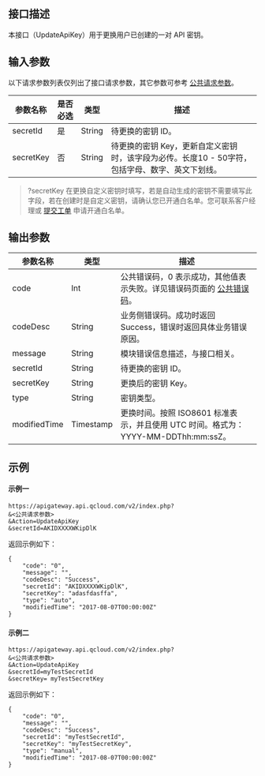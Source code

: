 ## 接口描述
本接口（UpdateApiKey）用于更换用户已创建的一对 API 密钥。

## 输入参数
以下请求参数列表仅列出了接口请求参数，其它参数可参考 [公共请求参数](https://intl.cloud.tencent.com/document/product/628/18814)。

| 参数名称     | 是否必选 | 类型     | 描述        |
| -------- | ---- | ------ | --------- |
| secretId | 是    | String | 待更换的密钥 ID。 |
| secretKey | 否   | String | 待更换的密钥 Key，更新自定义密钥时，该字段为必传。长度10 - 50字符，包括字母、数字、英文下划线。 | 

>?secretKey 在更换自定义密钥时填写，若是自动生成的密钥不需要填写此字段，若在创建时是自定义密钥，请确认您已开通白名单。您可联系客户经理或 [提交工单](https://console.cloud.tencent.com/workorder/category) 申请开通白名单。

## 输出参数
| 参数名称         | 类型        | 描述                                       |
| ------------ | --------- | ---------------------------------------- |
| code         | Int       | 公共错误码，0 表示成功，其他值表示失败。详见错误码页面的 [公共错误码](https://intl.cloud.tencent.com/document/product/628/18822#.E5.85.AC.E5.85.B1.E9.94.99.E8.AF.AF.E7.A0.81)。 |
| codeDesc     | String    | 业务侧错误码。成功时返回 Success，错误时返回具体业务错误原因。       |
| message      | String    | 模块错误信息描述，与接口相关。                          |
| secretId     | String    | 待更换的密钥 ID。                                |
| secretKey    | String    | 更换后的密钥 Key。                               |
| type         | String    | 密钥类型。                                     |
| modifiedTime | Timestamp | 更换时间。按照 ISO8601 标准表示，并且使用 UTC 时间。格式为：YYYY-MM-DDThh:mm:ssZ。 |

## 示例
#### 示例一
```
https://apigateway.api.qcloud.com/v2/index.php?
&<公共请求参数>
&Action=UpdateApiKey
&secretId=AKIDXXXXWKipDlK
```
返回示例如下：
```
{
	"code": "0",
	"message": "",
	"codeDesc": "Success",
	"secretId": "AKIDXXXXWKipDlK",
	"secretKey": "adasfdasffa",
	"type": "auto",
	"modifiedTime": "2017-08-07T00:00:00Z"
}
```

#### 示例二
```
https://apigateway.api.qcloud.com/v2/index.php?
&<公共请求参数>
&Action=UpdateApiKey
&secretId=myTestSecretId
&secretKey= myTestSecretKey
```
返回示例如下：
```
{
	"code": "0",
	"message": "",
	"codeDesc": "Success",
	"secretId": "myTestSecretId",
	"secretKey": "myTestSecretKey",
	"type": "manual",
	"modifiedTime": "2017-08-07T00:00:00Z"
}
```
